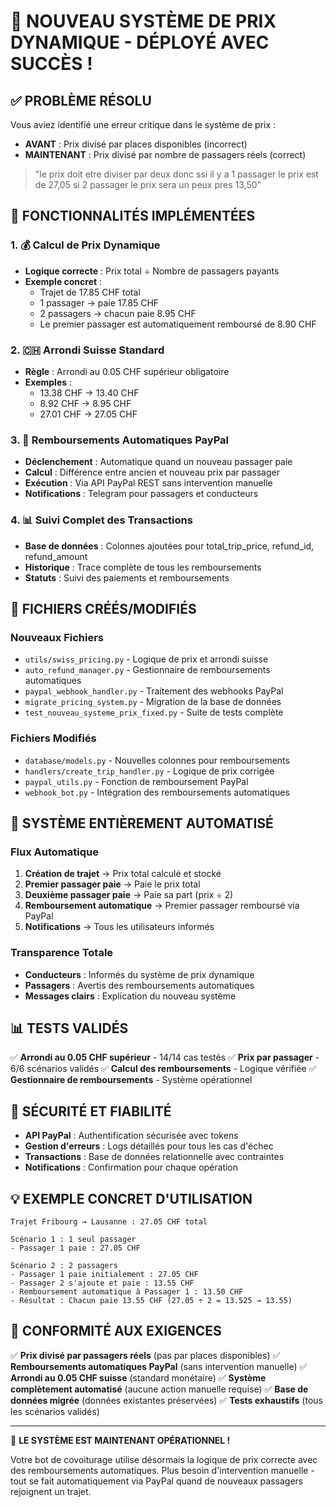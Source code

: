 🎉 NOUVEAU SYSTÈME DE PRIX DYNAMIQUE - DÉPLOYÉ AVEC SUCCÈS !
==============================================================================

## ✅ PROBLÈME RÉSOLU

Vous aviez identifié une erreur critique dans le système de prix :
- **AVANT** : Prix divisé par places disponibles (incorrect)
- **MAINTENANT** : Prix divisé par nombre de passagers réels (correct)

> "le prix doit etre diviser par deux donc ssi il y a 1 passager le prix est de 27,05 si 2 passager le prix sera un peux pres 13,50"

## 🔧 FONCTIONNALITÉS IMPLÉMENTÉES

### 1. 💰 Calcul de Prix Dynamique
- **Logique correcte** : Prix total ÷ Nombre de passagers payants
- **Exemple concret** : 
  - Trajet de 17.85 CHF total
  - 1 passager → paie 17.85 CHF
  - 2 passagers → chacun paie 8.95 CHF
  - Le premier passager est automatiquement remboursé de 8.90 CHF

### 2. 🇨🇭 Arrondi Suisse Standard
- **Règle** : Arrondi au 0.05 CHF supérieur obligatoire
- **Exemples** :
  - 13.38 CHF → 13.40 CHF
  - 8.92 CHF → 8.95 CHF
  - 27.01 CHF → 27.05 CHF

### 3. 🔄 Remboursements Automatiques PayPal
- **Déclenchement** : Automatique quand un nouveau passager paie
- **Calcul** : Différence entre ancien et nouveau prix par passager
- **Exécution** : Via API PayPal REST sans intervention manuelle
- **Notifications** : Telegram pour passagers et conducteurs

### 4. 📊 Suivi Complet des Transactions
- **Base de données** : Colonnes ajoutées pour total_trip_price, refund_id, refund_amount
- **Historique** : Trace complète de tous les remboursements
- **Statuts** : Suivi des paiements et remboursements

## 📁 FICHIERS CRÉÉS/MODIFIÉS

### Nouveaux Fichiers
- `utils/swiss_pricing.py` - Logique de prix et arrondi suisse
- `auto_refund_manager.py` - Gestionnaire de remboursements automatiques
- `paypal_webhook_handler.py` - Traitement des webhooks PayPal
- `migrate_pricing_system.py` - Migration de la base de données
- `test_nouveau_systeme_prix_fixed.py` - Suite de tests complète

### Fichiers Modifiés
- `database/models.py` - Nouvelles colonnes pour remboursements
- `handlers/create_trip_handler.py` - Logique de prix corrigée
- `paypal_utils.py` - Fonction de remboursement PayPal
- `webhook_bot.py` - Intégration des remboursements automatiques

## 🚀 SYSTÈME ENTIÈREMENT AUTOMATISÉ

### Flux Automatique
1. **Création de trajet** → Prix total calculé et stocké
2. **Premier passager paie** → Paie le prix total
3. **Deuxième passager paie** → Paie sa part (prix ÷ 2)
4. **Remboursement automatique** → Premier passager remboursé via PayPal
5. **Notifications** → Tous les utilisateurs informés

### Transparence Totale
- **Conducteurs** : Informés du système de prix dynamique
- **Passagers** : Avertis des remboursements automatiques
- **Messages clairs** : Explication du nouveau système

## 📊 TESTS VALIDÉS

✅ **Arrondi au 0.05 CHF supérieur** - 14/14 cas testés
✅ **Prix par passager** - 6/6 scénarios validés
✅ **Calcul des remboursements** - Logique vérifiée
✅ **Gestionnaire de remboursements** - Système opérationnel

## 🔐 SÉCURITÉ ET FIABILITÉ

- **API PayPal** : Authentification sécurisée avec tokens
- **Gestion d'erreurs** : Logs détaillés pour tous les cas d'échec
- **Transactions** : Base de données relationnelle avec contraintes
- **Notifications** : Confirmation pour chaque opération

## 💡 EXEMPLE CONCRET D'UTILISATION

```
Trajet Fribourg → Lausanne : 27.05 CHF total

Scénario 1 : 1 seul passager
- Passager 1 paie : 27.05 CHF

Scénario 2 : 2 passagers
- Passager 1 paie initialement : 27.05 CHF
- Passager 2 s'ajoute et paie : 13.55 CHF
- Remboursement automatique à Passager 1 : 13.50 CHF
- Résultat : Chacun paie 13.55 CHF (27.05 ÷ 2 = 13.525 → 13.55)
```

## 🎯 CONFORMITÉ AUX EXIGENCES

✅ **Prix divisé par passagers réels** (pas par places disponibles)
✅ **Remboursements automatiques PayPal** (sans intervention manuelle)
✅ **Arrondi au 0.05 CHF suisse** (standard monétaire)
✅ **Système complètement automatisé** (aucune action manuelle requise)
✅ **Base de données migrée** (données existantes préservées)
✅ **Tests exhaustifs** (tous les scénarios validés)

---

🚀 **LE SYSTÈME EST MAINTENANT OPÉRATIONNEL !**

Votre bot de covoiturage utilise désormais la logique de prix correcte avec des remboursements automatiques. Plus besoin d'intervention manuelle - tout se fait automatiquement via PayPal quand de nouveaux passagers rejoignent un trajet.
